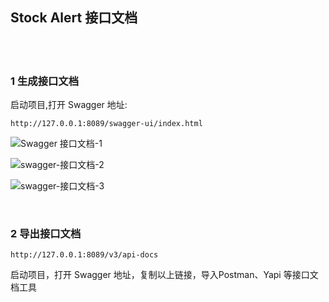 ## Stock Alert 接口文档  


​    
​    
### 1 生成接口文档  

启动项目,打开 Swagger 地址:  

```
http://127.0.0.1:8089/swagger-ui/index.html
```

![Swagger 接口文档-1](https://cdn.jsdelivr.net/gh/Flying9001/images/pic/20210707135407.jpg)

![swagger-接口文档-2](https://cdn.jsdelivr.net/gh/Flying9001/images/pic/20210707135443.jpg)

![swagger-接口文档-3](https://cdn.jsdelivr.net/gh/Flying9001/images/pic/20210707135523.jpg)

​    

### 2 导出接口文档

```
http://127.0.0.1:8089/v3/api-docs
```

启动项目，打开 Swagger 地址，复制以上链接，导入Postman、Yapi 等接口文档工具  

